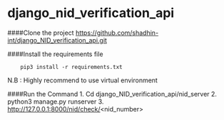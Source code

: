 # django_nid_verification_api

####Clone the project
    https://github.com/shadhin-int/django_NID_verification_api.git

####Install the requirements file
    
        pip3 install -r requirements.txt
N.B : Highly recommend to use virtual environment

####Run the Command
    1. Cd django_NID_verification_api/nid_server
    2. python3 manage.py runserver
    3. http://127.0.0.1:8000/nid/check/<nid_number>




         